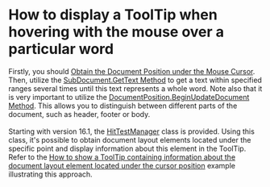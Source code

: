 # How to display a ToolTip when hovering with the mouse over a particular word


<p>Firstly, you should <a href="http://documentation.devexpress.com/#WindowsForms/CustomDocument6012"><u>Obtain the Document Position under the Mouse Cursor</u></a>. Then, utilize the <a href="http://documentation.devexpress.com/#CoreLibraries/DevExpressXtraRichEditAPINativeSubDocument_GetTexttopic754"><u>SubDocument.GetText Method</u></a> to get a text within specified ranges several times until this text represents a whole word. Note also that it is very important to utilize the <a href="http://documentation.devexpress.com/#CoreLibraries/DevExpressXtraRichEditAPINativeDocumentPosition_BeginUpdateDocumenttopic"><u>DocumentPosition.BeginUpdateDocument Method</u></a>. This allows you to distinguish between different parts of the document, such as header, footer or body.<br><br>Starting with version 16.1, the <a href="https://documentation.devexpress.com/#corelibraries/clsDevExpressXtraRichEditHitTestManagertopic">HitTestManager</a> class is provided. Using this class, it's possible to obtain document layout elements located under the specific point and display information about this element in the ToolTip.<br>Refer to the <a href="https://www.devexpress.com/Support/Center/p/T399401">How to show a ToolTip containing information about the document layout element located under the cursor position</a> example illustrating this approach.</p>

<br/>


